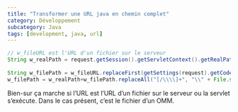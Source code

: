 ```yaml
---
title: "Transformer une URL java en chemin complet"
category: Développement
subcategory: Java
tags: [development, java, url]
---
```

``` java
// w_fileURL est l'URL d'un fichier sur le serveur
String w_realPath = request.getSession().getServletContext().getRealPath("/");
		
String w_filePath = w_fileURL.replaceFirst(getSettings(request).getCodeBase(), "");
w_filePath = w_realPath+w_filePath.replaceAll("[/\\\\]+", "\\" + File.separator);
```

Bien-sur ça marche si l’URL est l’URL d’un fichier sur le serveur ou la servlet s’exécute. Dans le cas présent, c’est 
le fichier d’un OMM.
